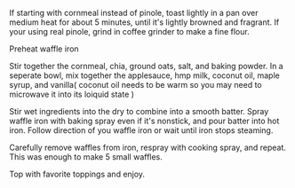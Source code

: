 If starting with cornmeal instead of pinole, toast lightly in a pan over medium heat for about 5 minutes, until it's lightly browned and fragrant. If your using real pinole, grind in coffee grinder to make a fine flour.

Preheat waffle iron

Stir together the cornmeal, chia, ground oats, salt, and baking powder. In a seperate bowl, mix together the applesauce, hmp milk, coconut oil, maple syrup, and vanilla( coconut oil needs to be warm so you may need to microwave it into its loiquid state )

Stir wet ingredients into the dry to combine into a smooth batter. Spray waffle iron with baking spray even if it's nonstick, and pour batter into hot iron. Follow direction of you waffle iron or  wait until iron stops steaming.

Carefully remove waffles from iron, respray with cooking spray, and repeat. This was enough to make 5 small waffles.

Top with favorite toppings and enjoy.